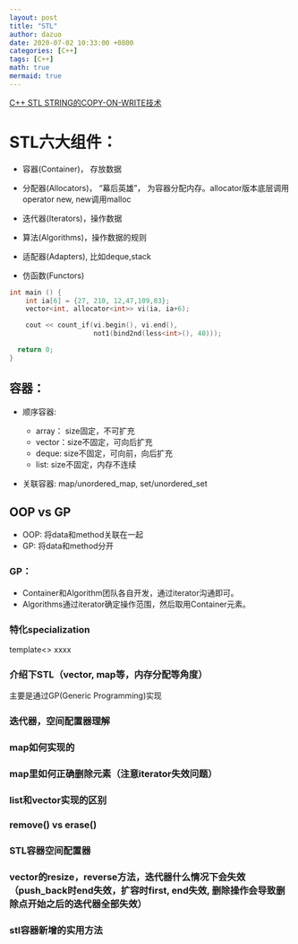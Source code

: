 ```yaml
---
layout: post
title: "STL"
author: dazuo
date: 2020-07-02 10:33:00 +0800
categories: [C++]
tags: [C++]
math: true
mermaid: true
---
```


[C++ STL STRING的COPY-ON-WRITE技术](https://coolshell.cn/articles/12199.html)

# STL六大组件：

- 容器(Container)， 存放数据
- 分配器(Allocators)， “幕后英雄”， 为容器分配内存。allocator版本底层调用operator new, new调用malloc

- 迭代器(Iterators)，操作数据
- 算法(Algorithms)，操作数据的规则
- 适配器(Adapters), 比如deque,stack
- 仿函数(Functors)

```cpp
int main () {
    int ia[6] = {27, 210, 12,47,109,83};
    vector<int, allocator<int>> vi(ia, ia+6);

    cout << count_if(vi.begin(), vi.end(), 
                     not1(bind2nd(less<int>(), 40)));

  return 0;
}
```


## 容器：
- 顺序容器: 
  - array： size固定，不可扩充
  - vector：size不固定，可向后扩充
  - deque: size不固定，可向前，向后扩充
  - list: size不固定，内存不连续

- 关联容器: map/unordered_map, set/unordered_set


## OOP vs GP
- OOP: 将data和method关联在一起 
- GP: 将data和method分开

### GP：
- Container和Algorithm团队各自开发，通过iterator沟通即可。
- Algorithms通过iterator确定操作范围，然后取用Container元素。


### 特化specialization
template<> xxxx

### 介绍下STL（vector, map等，内存分配等角度）
主要是通过GP(Generic Programming)实现

### 迭代器，空间配置器理解

### map如何实现的

### map里如何正确删除元素（注意iterator失效问题）

### list和vector实现的区别

### remove() vs erase()

### STL容器空间配置器

### vector的resize，reverse方法，迭代器什么情况下会失效（push_back时end失效，扩容时first, end失效, 删除操作会导致删除点开始之后的迭代器全部失效）

### stl容器新增的实用方法

